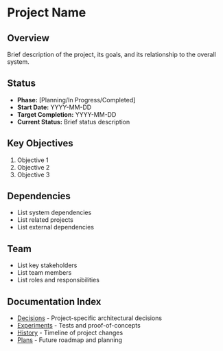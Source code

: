 # Project Name

## Overview
Brief description of the project, its goals, and its relationship to the overall system.

## Status
- **Phase:** [Planning/In Progress/Completed]
- **Start Date:** YYYY-MM-DD
- **Target Completion:** YYYY-MM-DD
- **Current Status:** Brief status description

## Key Objectives
1. Objective 1
2. Objective 2
3. Objective 3

## Dependencies
- List system dependencies
- List related projects
- List external dependencies

## Team
- List key stakeholders
- List team members
- List roles and responsibilities

## Documentation Index
- [Decisions](./decisions.md) - Project-specific architectural decisions
- [Experiments](./experiments.md) - Tests and proof-of-concepts
- [History](./history.md) - Timeline of project changes
- [Plans](./plans.md) - Future roadmap and planning
